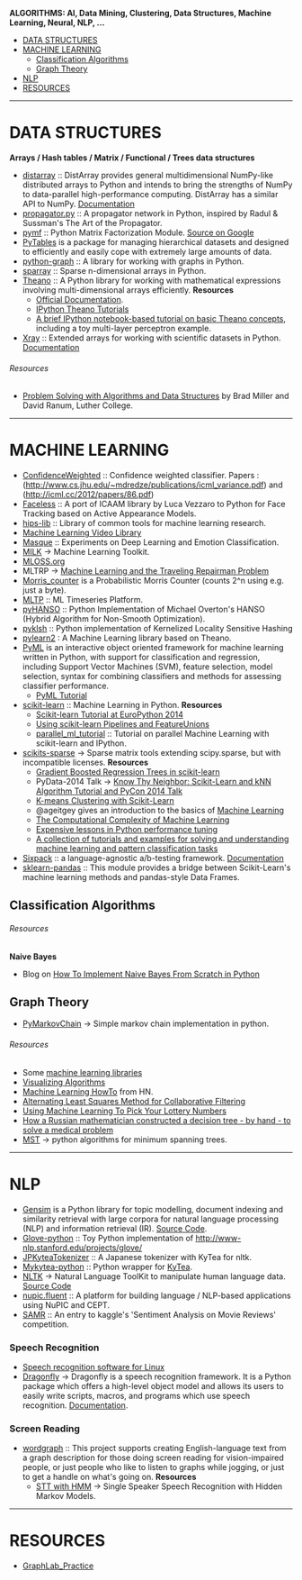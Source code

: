 **ALGORITHMS: AI, Data Mining, Clustering, Data Structures, Machine Learning, Neural, NLP, ...**

+ [DATA STRUCTURES](#data-structures)
+ [MACHINE LEARNING](#machine-learning])
   + [Classification Algorithms](#classification-algorithms)
   + [Graph Theory](#graph-theory)
+ [NLP](#nlp)
+ [RESOURCES](#resources)

----

# DATA STRUCTURES
**Arrays / Hash tables / Matrix / Functional / Trees data structures**
+ [distarray](https://github.com/enthought/distarray) :: DistArray provides general multidimensional NumPy-like distributed arrays to Python and intends to bring the strengths of NumPy to data-parallel high-performance computing. DistArray has a similar API to NumPy. [Documentation](http://distarray.readthedocs.org)
+ [propagator.py](https://github.com/lucastx/propagator.py) :: A propagator network in Python, inspired by Radul & Sussman's The Art of the Propagator. 
+ [pymf](https://github.com/nils-werner/pymf) :: Python Matrix Factorization Module. [Source on Google](https://code.google.com/p/pymf/)
+ [PyTables](http://pytables.github.io/) is a package for managing hierarchical datasets and designed to efficiently and easily cope with extremely large amounts of data.
+ [python-graph](https://github.com/pmatiello/python-graph) :: A library for working with graphs in Python.
+ [sparray](https://github.com/jesolem/sparray) :: Sparse n-dimensional arrays in Python.
+ [Theano](http://deeplearning.net/software/theano/) :: A Python library for working with mathematical expressions involving multi-dimensional arrays efficiently. 
   __Resources__
   - [Official Documentation](http://deeplearning.net/software/theano/tutorial/).
   - [IPython Theano Tutorials](https://github.com/jaberg/IPythonTheanoTutorials)
   - [A brief IPython notebook-based tutorial on basic Theano concepts](http://nbviewer.ipython.org/github/craffel/theano-tutorial/blob/master/Theano%20Tutorial.ipynb), including a toy multi-layer perceptron example.
+ [Xray](https://github.com/xray/xray) :: Extended arrays for working with scientific datasets in Python. [Documentation](http://xray.readthedocs.org)

###### Resources
+ [Problem Solving with Algorithms and Data Structures](http://interactivepython.org/courselib/static/pythonds/index.html) by Brad Miller and David Ranum, Luther College.

----

# MACHINE LEARNING
+ [ConfidenceWeighted](https://github.com/echizentm/ConfidenceWeighted) :: Confidence weighted classifier. Papers : (http://www.cs.jhu.edu/~mdredze/publications/icml_variance.pdf) and (http://icml.cc/2012/papers/86.pdf)
+ [Faceless](https://github.com/faithlessfriend/faceless) :: A port of ICAAM library by Luca Vezzaro to Python for Face Tracking based on Active Appearance Models. 
+ [hips-lib](https://github.com/HIPS/hips-lib) :: Library of common tools for machine learning research.
+ [Machine Learning Video Library](http://work.caltech.edu/library/)
+ [Masque](https://github.com/faithlessfriend/masque) :: Experiments on Deep Learning and Emotion Classification.
+ [MILK](http://www.luispedro.org/software/milk) → Machine Learning Toolkit.
+ [MLOSS.org](http://mloss.org/software/)
+ MLTRP → [Machine Learning and the Traveling Repairman Problem](https://github.com/thejat/mltrp)
+ [Morris_counter](https://github.com/ianozsvald/morris_counter) is a Probabilistic Morris Counter (counts 2^n using e.g. just a byte).
+ [MLTP](https://github.com/stefanv/MLTP) :: ML Timeseries Platform. 
+ [pyHANSO](https://github.com/dohmatob/pyHANSO) :: Python Implementation of Michael Overton's HANSO (Hybrid Algorithm for Non-Smooth Optimization).
+ [pyklsh](https://github.com/jakevdp/pyklsh) :: Python implementation of Kernelized Locality Sensitive Hashing
+ [pylearn2](https://github.com/lisa-lab/pylearn2) : A Machine Learning library based on Theano.
+ [PyML](http://sourceforge.net/projects/pyml/) is an interactive object oriented framework for machine learning written in Python, with support for classification and regression, including Support Vector Machines (SVM), feature selection, model selection, syntax for combining classifiers and methods for assessing classifier performance. 
   - [PyML Tutorial](http://pyml.sourceforge.net/tutorial.html)
+ [scikit-learn](http://scikit-learn.org/stable/) :: Machine Learning in Python.
   __Resources__
   - [Scikit-learn Tutorial at EuroPython 2014](https://github.com/GaelVaroquaux/sklearn_europython_2014)
   - [Using scikit-learn Pipelines and FeatureUnions](http://zacstewart.com/2014/08/05/pipelines-of-featureunions-of-pipelines.html)
   - [parallel_ml_tutorial](https://github.com/ogrisel/parallel_ml_tutorial) :: Tutorial on parallel Machine Learning with scikit-learn and IPython.
+ [scikits-sparse](https://github.com/njsmith/scikits-sparse) → Sparse matrix tools extending scipy.sparse, but with incompatible licenses.
   __Resources__
   - [Gradient Boosted Regression Trees in scikit-learn](https://github.com/davidwhogg/DataAnalysisRecipes)
   - PyData-2014 Talk → [Know Thy Neighbor: Scikit-Learn and kNN Algorithm Tutorial and PyCon 2014 Talk](https://github.com/pkafei/Know_Thy_Neighbor)
   - [K-means Clustering with Scikit-Learn](https://github.com/sarguido/k-means-clustering)
   - @ageitgey gives an introduction to the basics of [Machine Learning](https://medium.com/@ageitgey/machine-learning-is-fun-80ea3ec3c471)
   - [The Computational Complexity of Machine Learning](https://www.cs.utexas.edu/~klivans/395t.html)
   - [Expensive lessons in Python performance tuning](http://blog.explainmydata.com/2012/07/expensive-lessons-in-python-performance.html)
   - [A collection of tutorials and examples for solving and understanding machine learning and pattern classification tasks](https://github.com/rasbt/pattern_classification)
+ [Sixpack](http://sixpack.seatgeek.com) :: a language-agnostic a/b-testing framework. [Documentation](https://github.com/seatgeek/sixpack)
+ [sklearn-pandas](https://github.com/paulgb/sklearn-pandas) :: This module provides a bridge between Scikit-Learn's machine learning methods and pandas-style Data Frames.

## Classification Algorithms
###### Resources
**Naive Bayes**
+ Blog on [How To Implement Naive Bayes From Scratch in Python](http://machinelearningmastery.com/naive-bayes-classifier-scratch-python/)

## Graph Theory
+ [PyMarkovChain](https://github.com/TehMillhouse/PyMarkovChain) →  Simple markov chain implementation in python.

###### Resources
+ Some [machine learning libraries](http://daoudclarke.github.io/machine%20learning%20in%20practice/2013/10/08/machine-learning-libraries/)
+ [Visualizing Algorithms](http://bost.ocks.org/mike/algorithms/)
+ [Machine Learning HowTo](https://docs.google.com/document/d/1YN6BVdReNAYc8B0fjQ84yzDflqmeEPj7S0Xc-9_26R0/preview?sle=true) from HN.
+ [Alternating Least Squares Method for Collaborative Filtering](http://bugra.github.io/work/notes/2014-04-19/alternating-least-squares-method-for-collaborative-filtering/)
+ [Using Machine Learning To Pick Your Lottery Numbers](http://nbviewer.ipython.org/url/www.onewinner.me/en/devoxxML.ipynb)
+ [How a Russian mathematician constructed a decision tree - by hand - to solve a medical problem](http://fastml.com/how-a-russian-mathematician-constructed-a-decision-tree-by-hand-to-solve-a-medical-problem/)
+ [MST](http://healthyalgorithms.wordpress.com/2009/01/13/aco-in-python-pads-for-minimum-spanning-trees/) →  python algorithms for minimum spanning trees.

----

# NLP
- [Gensim](http://radimrehurek.com/gensim/) is a Python library for topic modelling, document indexing and similarity retrieval with large corpora for natural language processing (NLP) and information retrieval (IR). [Source Code](https://github.com/piskvorky/gensim).
- [Glove-python](https://github.com/maciejkula/glove-python) :: Toy Python implementation of http://www-nlp.stanford.edu/projects/glove/
- [JPKyteaTokenizer](https://github.com/chezou/JPKyteaTokenizer) :: A Japanese tokenizer with KyTea for nltk.
- [Mykytea-python](https://github.com/chezou/Mykytea-python) :: Python wrapper for [KyTea](http://wp.me/pvR30-i1).
- [NLTK](http://www.nltk.org/) →  Natural Language ToolKit to manipulate human language data. [Source Code](https://github.com/nltk/nltk) 
- [nupic.fluent](https://github.com/numenta/nupic.fluent) :: A platform for building language / NLP-based applications using NuPIC and CEPT.
- [SAMR](https://github.com/rafacarrascosa/samr) :: An entry to kaggle's 'Sentiment Analysis on Movie Reviews' competition.

### Speech Recognition
- [Speech recognition software for Linux](http://en.wikipedia.org/wiki/Speech_recognition_software_for_Linux)
- [Dragonfly](https://code.google.com/p/dragonfly/) →  Dragonfly is a speech recognition framework. It is a Python package which offers a high-level object model and allows its users to easily write scripts, macros, and programs which use speech recognition. [Documentation](https://pythonhosted.org/dragonfly/).

### Screen Reading
+ [wordgraph](https://github.com/tleeuwenburg/wordgraph) :: This project supports creating English-language text from a graph description for those doing screen reading for vision-impaired people, or just people who like to listen to graphs while jogging, or just to get a handle on what's going on. 
   __Resources__
   + [STT with HMM](https://kastnerkyle.github.io/blog/2014/05/22/single-speaker-speech-recognition/) →  Single Speaker Speech Recognition with Hidden Markov Models.

----

# RESOURCES
+ [GraphLab_Practice](https://github.com/nyghtowl/GraphLab_Practice) 

